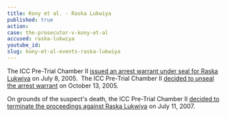 ```yaml
---
title: Kony et al. - Raska Lukwiya
published: true
action:
case: the-prosecutor-v-kony-et-al
accused: raska-lukwiya
youtube_id:
slug: kony-et-al-events-raska-lukwiya
---
```



The ICC Pre-Trial Chamber II [issued an arrest warrant under seal for Raska Lukwiya](https://www.icc-cpi.int/Pages/record.aspx?docNo=ICC-02/04-01/05-55)&nbsp;on July 8, 2005.&nbsp; The ICC Pre-Trial Chamber II [decided to unseal the arrest warrant](https://www.icc-cpi.int/Pages/record.aspx?docNo=ICC-02/04-01/15-34)&nbsp;on October 13, 2005.&nbsp;

On grounds of the suspect's death, the ICC Pre-Trial Chamber II&nbsp;[decided to terminate the proceedings against Raska Lukwiya](https://www.icc-cpi.int/Pages/record.aspx?docNo=ICC-02/04-01/05-248)&nbsp;on July 11, 2007. &nbsp;